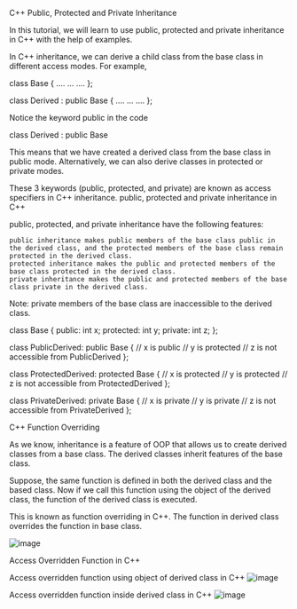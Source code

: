 C++ Public, Protected and Private Inheritance

In this tutorial, we will learn to use public, protected and private inheritance in C++ with the help of examples.

In C++ inheritance, we can derive a child class from the base class in different access modes. For example,

class Base {
.... ... ....
};

class Derived : public Base {
.... ... ....
};

Notice the keyword public in the code

class Derived : public Base

This means that we have created a derived class from the base class in public mode. Alternatively, we can also derive classes in protected or private modes.

These 3 keywords (public, protected, and private) are known as access specifiers in C++ inheritance.
public, protected and private inheritance in C++

public, protected, and private inheritance have the following features:

    public inheritance makes public members of the base class public in the derived class, and the protected members of the base class remain protected in the derived class.
    protected inheritance makes the public and protected members of the base class protected in the derived class.
    private inheritance makes the public and protected members of the base class private in the derived class.

Note: private members of the base class are inaccessible to the derived class.

class Base {
  public:
    int x;
  protected:
    int y;
  private:
    int z;
};

class PublicDerived: public Base {
  // x is public
  // y is protected
  // z is not accessible from PublicDerived
};

class ProtectedDerived: protected Base {
  // x is protected
  // y is protected
  // z is not accessible from ProtectedDerived
};

class PrivateDerived: private Base {
  // x is private
  // y is private
  // z is not accessible from PrivateDerived
};






C++ Function Overriding

As we know, inheritance is a feature of OOP that allows us to create derived classes from a base class. The derived classes inherit features of the base class.

Suppose, the same function is defined in both the derived class and the based class. Now if we call this function using the object of the derived class, the function of the derived class is executed.

This is known as function overriding in C++. The function in derived class overrides the function in base class.

![image](https://user-images.githubusercontent.com/84810132/172990828-45cc0a0e-9376-4ee3-b3ab-ccfb6a620153.png)


Access Overridden Function in C++

Access overridden function using object of derived class in C++
![image](https://user-images.githubusercontent.com/84810132/172990891-7c55ac7f-2c87-405b-8cf1-0b8c7ffdd327.png)


Access overridden function inside derived class in C++
![image](https://user-images.githubusercontent.com/84810132/172990984-4df2e35c-c467-45ad-9503-45a904e82dc8.png)



